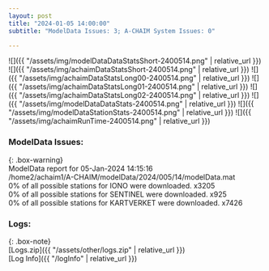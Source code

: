```yaml
---
layout: post
title: "2024-01-05 14:00:00"
subtitle: "ModelData Issues: 3; A-CHAIM System Issues: 0"

---
```


![]({{ "/assets/img/modelDataDataStatsShort-2400514.png" | relative_url }})
![]({{ "/assets/img/achaimDataStatsShort-2400514.png" | relative_url }})
![]({{ "/assets/img/achaimDataStatsLong00-2400514.png" | relative_url }})
![]({{ "/assets/img/achaimDataStatsLong01-2400514.png" | relative_url }})
![]({{ "/assets/img/achaimDataStatsLong02-2400514.png" | relative_url }})
![]({{ "/assets/img/modelDataDataStats-2400514.png" | relative_url }})
![]({{ "/assets/img/modelDataStationStats-2400514.png" | relative_url }})
![]({{ "/assets/img/achaimRunTime-2400514.png" | relative_url }})


### ModelData Issues:  
  
{: .box-warning}  
 ModelData report for 05-Jan-2024 14:15:16   
 /home2/achaim1/A-CHAIM/modelData/2024/005/14/modelData.mat   
 0% of all possible stations for IONO were downloaded. x3205   
 0% of all possible stations for SENTINEL were downloaded. x925   
 0% of all possible stations for KARTVERKET were downloaded. x7426   
  


### Logs:  
  
{: .box-note}  
[Logs.zip]({{ "/assets/other/logs.zip" | relative_url }})  
[Log Info]({{ "/logInfo" | relative_url }})  
